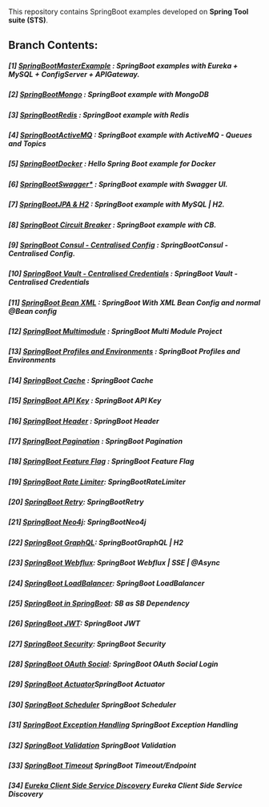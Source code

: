 This repository contains SpringBoot examples developed on **Spring Tool suite (STS)**.

## **Branch Contents:**

##### [1] [SpringBootMasterExample](https://github.com/rahulvaish/SpringBoot-Java/tree/SpringBootMasterClass) :  SpringBoot examples with Eureka + MySQL + ConfigServer + APIGateway. 
##### [2] [SpringBootMongo](https://github.com/rahulvaish/SpringBoot-Java/tree/SpringBootMongo) :  SpringBoot example with MongoDB
##### [3] [SpringBootRedis](https://github.com/rahulvaish/SpringBoot-Java/tree/SpringBootRedis) :  SpringBoot example with Redis
##### [4] [SpringBootActiveMQ](https://github.com/rahulvaish/ApacheActiveMQ) :  SpringBoot example with ActiveMQ - Queues and Topics
##### [5] [SpringBootDocker](https://github.com/rahulvaish/SpringBoot-Java/tree/SpringBootDocker) :  Hello Spring Boot example for Docker
##### [6] [SpringBootSwagger*](https://github.com/rahulvaish/SpringBoot-Java/tree/SpringBootSwagger) :  SpringBoot example with Swagger UI.
##### [7] [SpringBootJPA & H2](https://github.com/rahulvaish/SpringBoot-Java/tree/SpringBootJPA) :  SpringBoot example with MySQL | H2.
##### [8] [SpringBoot Circuit Breaker](https://github.com/rahulvaish/SpringBoot-Java/tree/SpringBootCircuitBreaker) : SpringBoot example with CB.
##### [9] [SpringBoot Consul - Centralised Config](https://github.com/rahulvaish/SpringBoot-Java/tree/SpringBootConsul) : SpringBootConsul - Centralised Config.
##### [10] [SpringBoot Vault - Centralised Credentials](https://github.com/rahulvaish/SpringBoot-Java/tree/SpringBootVault) : SpringBoot Vault - Centralised Credentials
##### [11] [SpringBoot Bean XML](https://github.com/rahulvaish/SpringBoot-Java/tree/SpringBootBeanConfig) : SpringBoot With XML Bean Config and normal @Bean config
##### [12] [SpringBoot Multimodule](https://github.com/rahulvaish/SpringBoot-Java/tree/SpringBootMultiModule) : SpringBoot Multi Module Project
##### [13] [SpringBoot Profiles and Environments](https://github.com/rahulvaish/SpringBoot-Java/tree/SpringBootProfiles) : SpringBoot Profiles and Environments
##### [14] [SpringBoot Cache](https://github.com/rahulvaish/SpringBoot-Java/tree/SpringBootCache) : SpringBoot Cache
##### [15] [SpringBoot API Key](https://github.com/rahulvaish/SpringBoot-Java/tree/SpringBootAPIKey) : SpringBoot API Key
##### [16] [SpringBoot Header](https://github.com/rahulvaish/SpringBoot-Java/tree/SpringBootHeader) : SpringBoot Header
##### [17] [SpringBoot Pagination](https://github.com/rahulvaish/SpringBoot-Java/tree/SpringBootPagination) : SpringBoot Pagination
##### [18] [SpringBoot Feature Flag](https://github.com/rahulvaish/SpringBoot-Java/tree/SpringBootFeatureFlag) : SpringBoot Feature Flag
##### [19] [SpringBoot Rate Limiter](https://github.com/rahulvaish/SpringBoot-Java/tree/SpringBootRateLimiter): SpringBootRateLimiter
##### [20] [SpringBoot Retry](https://github.com/rahulvaish/SpringBoot-Java/tree/SpringBootRetry): SpringBootRetry
##### [21] [SpringBoot Neo4j](https://github.com/rahulvaish/SpringBoot-Java/tree/SpringBootNeo4j): SpringBootNeo4j
##### [22] [SpringBoot GraphQL](https://github.com/rahulvaish/SpringBoot-Java/tree/SpringBootGraphQL): SpringBootGraphQL | H2
##### [23] [SpringBoot Webflux](https://github.com/rahulvaish/SpringWebFlux): SpringBoot Webflux | SSE | @Async
##### [24] [SpringBoot LoadBalancer](https://github.com/rahulvaish/SpringBoot-Java/tree/SpringBootLoadBalancer): SpringBoot LoadBalancer
##### [25] [SpringBoot in SpringBoot](https://github.com/rahulvaish/SpringBoot-Java/tree/SpringBootAsSpringBootDependency): SB as SB Dependency
##### [26] [SpringBoot JWT](https://github.com/rahulvaish/SpringBoot-Java/tree/SpringBootJWTAuthAuth): SpringBoot JWT
##### [27] [SpringBoot Security](https://github.com/rahulvaish/SpringBoot-Java/tree/SpringBootSecurity): SpringBoot Security
##### [28] [SpringBoot OAuth Social](https://github.com/rahulvaish/SpringBoot-Java/tree/SpringBootOAuth2SocialLogin): SpringBoot OAuth Social Login
##### [29] [SpringBoot Actuator](https://github.com/rahulvaish/SpringBoot-Java/tree/SpringBootActuator)SpringBoot Actuator
##### [30] [SpringBoot Scheduler](https://github.com/rahulvaish/SpringBoot-Java/tree/SpringBootScheduler) SpringBoot Scheduler
##### [31] [SpringBoot Exception Handling](https://github.com/rahulvaish/SpringBoot-Java/tree/SpringBootExHandling) SpringBoot Exception Handling
##### [32] [SpringBoot Validation](https://github.com/rahulvaish/SpringBoot-Java/tree/SpringBootValidation) SpringBoot Validation
##### [33] [SpringBoot Timeout](https://github.com/rahulvaish/SpringBoot-Java/tree/SpringBootTimeOut) SpringBoot Timeout/Endpoint
##### [34] [Eureka Client Side Service Discovery](https://github.com/rahulvaish/SpringBoot-Java/tree/ClientSideServiceDiscovery) Eureka Client Side Service Discovery

